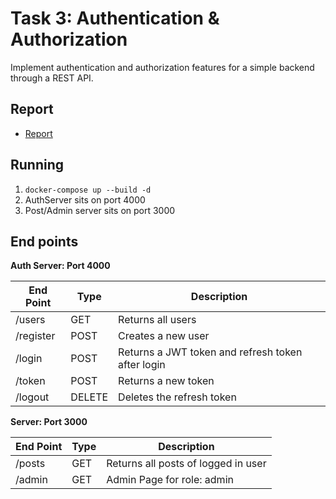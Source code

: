 # Task 3: Authentication & Authorization

Implement authentication and authorization features for a simple backend through a REST API. 

## Report

* [Report](Report/report.md)

## Running

1. `docker-compose up --build -d`
2. AuthServer sits on port 4000 
3. Post/Admin server sits on port 3000


## End points

**Auth Server: Port 4000**  

| End Point | Type | Description |
| ----------- |-------------| ----------- |
| /users | GET | Returns all users |
| /register | POST | Creates a new user |
| /login | POST | Returns a JWT token and refresh token after login |
| /token | POST | Returns a new token |
| /logout | DELETE | Deletes the refresh token |  

**Server: Port 3000**  

| End Point | Type | Description |
| ----------- |-------------| ----------- |
| /posts | GET | Returns all posts of logged in user |
| /admin | GET | Admin Page for role: admin |